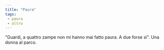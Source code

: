 ```yaml
---
title: "Paura"
tags:
 - paura
 - altro
---
```


"Guardi, a quattro zampe non mi hanno mai fatto paura. A due forse sì". Una donna al parco.
